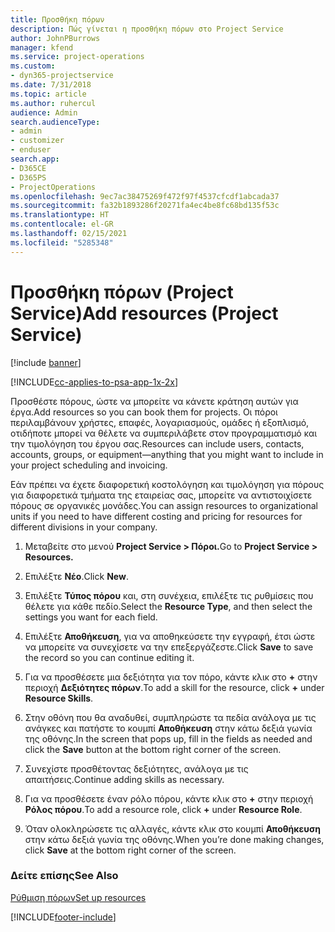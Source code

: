 ```yaml
---
title: Προσθήκη πόρων
description: Πώς γίνεται η προσθήκη πόρων στο Project Service
author: JohnPBurrows
manager: kfend
ms.service: project-operations
ms.custom:
- dyn365-projectservice
ms.date: 7/31/2018
ms.topic: article
ms.author: ruhercul
audience: Admin
search.audienceType:
- admin
- customizer
- enduser
search.app:
- D365CE
- D365PS
- ProjectOperations
ms.openlocfilehash: 9ec7ac38475269f472f97f4537cfcdf1abcada37
ms.sourcegitcommit: fa32b1893286f20271fa4ec4be8fc68bd135f53c
ms.translationtype: HT
ms.contentlocale: el-GR
ms.lasthandoff: 02/15/2021
ms.locfileid: "5285348"
---
```

# <a name="add-resources-project-service"></a><span data-ttu-id="4bfdf-103">Προσθήκη πόρων (Project Service)</span><span class="sxs-lookup"><span data-stu-id="4bfdf-103">Add resources (Project Service)</span></span>

[!include [banner](../includes/psa-now-project-operations.md)]

[!INCLUDE[cc-applies-to-psa-app-1x-2x](../includes/cc-applies-to-psa-app-1x-2x.md)]

<span data-ttu-id="4bfdf-104">Προσθέστε πόρους, ώστε να μπορείτε να κάνετε κράτηση αυτών για έργα.</span><span class="sxs-lookup"><span data-stu-id="4bfdf-104">Add resources so you can book them for projects.</span></span> <span data-ttu-id="4bfdf-105">Οι πόροι περιλαμβάνουν χρήστες, επαφές, λογαριασμούς, ομάδες ή εξοπλισμό, οτιδήποτε μπορεί να θέλετε να συμπεριλάβετε στον προγραμματισμό και την τιμολόγηση του έργου σας.</span><span class="sxs-lookup"><span data-stu-id="4bfdf-105">Resources can include users, contacts, accounts, groups, or equipment—anything that you might want to include in your project scheduling and invoicing.</span></span>  
  
<span data-ttu-id="4bfdf-106">Εάν πρέπει να έχετε διαφορετική κοστολόγηση και τιμολόγηση για πόρους για διαφορετικά τμήματα της εταιρείας σας, μπορείτε να αντιστοιχίσετε πόρους σε οργανικές μονάδες.</span><span class="sxs-lookup"><span data-stu-id="4bfdf-106">You can assign resources to organizational units if you need to have different costing and pricing for resources for different divisions in your company.</span></span>  
  
1.  <span data-ttu-id="4bfdf-107">Μεταβείτε στο μενού **Project Service > Πόροι.**</span><span class="sxs-lookup"><span data-stu-id="4bfdf-107">Go to **Project Service > Resources.**</span></span>  
  
2.  <span data-ttu-id="4bfdf-108">Επιλέξτε **Νέο**.</span><span class="sxs-lookup"><span data-stu-id="4bfdf-108">Click **New**.</span></span>  
  
3.  <span data-ttu-id="4bfdf-109">Επιλέξτε **Τύπος πόρου** και, στη συνέχεια, επιλέξτε τις ρυθμίσεις που θέλετε για κάθε πεδίο.</span><span class="sxs-lookup"><span data-stu-id="4bfdf-109">Select the **Resource Type**, and then select the settings you want for each field.</span></span>  
  
4.  <span data-ttu-id="4bfdf-110">Επιλέξτε **Αποθήκευση**, για να αποθηκεύσετε την εγγραφή, έτσι ώστε να μπορείτε να συνεχίσετε να την επεξεργάζεστε.</span><span class="sxs-lookup"><span data-stu-id="4bfdf-110">Click **Save** to save the record so you can continue editing it.</span></span>  
  
5.  <span data-ttu-id="4bfdf-111">Για να προσθέσετε μια δεξιότητα για τον πόρο, κάντε κλικ στο **+** στην περιοχή **Δεξιότητες πόρων**.</span><span class="sxs-lookup"><span data-stu-id="4bfdf-111">To add a skill for the resource, click **+** under **Resource Skills**.</span></span>  
  
6.  <span data-ttu-id="4bfdf-112">Στην οθόνη που θα αναδυθεί, συμπληρώστε τα πεδία ανάλογα με τις ανάγκες και πατήστε το κουμπί **Αποθήκευση** στην κάτω δεξιά γωνία της οθόνης.</span><span class="sxs-lookup"><span data-stu-id="4bfdf-112">In the screen that pops up, fill in the fields as needed and click the **Save** button at the bottom right corner of the screen.</span></span>  
  
7.  <span data-ttu-id="4bfdf-113">Συνεχίστε προσθέτοντας δεξιότητες, ανάλογα με τις απαιτήσεις.</span><span class="sxs-lookup"><span data-stu-id="4bfdf-113">Continue adding skills as necessary.</span></span>  
  
8.  <span data-ttu-id="4bfdf-114">Για να προσθέσετε έναν ρόλο πόρου, κάντε κλικ στο **+** στην περιοχή **Ρόλος πόρου**.</span><span class="sxs-lookup"><span data-stu-id="4bfdf-114">To add a resource role, click **+** under **Resource Role**.</span></span>  
  
9. <span data-ttu-id="4bfdf-115">Όταν ολοκληρώσετε τις αλλαγές, κάντε κλικ στο κουμπί **Αποθήκευση** στην κάτω δεξιά γωνία της οθόνης.</span><span class="sxs-lookup"><span data-stu-id="4bfdf-115">When you’re done making changes, click **Save** at the bottom right corner of the screen.</span></span>  
  
### <a name="see-also"></a><span data-ttu-id="4bfdf-116">Δείτε επίσης</span><span class="sxs-lookup"><span data-stu-id="4bfdf-116">See Also</span></span>  
 [<span data-ttu-id="4bfdf-117">Ρύθμιση πόρων</span><span class="sxs-lookup"><span data-stu-id="4bfdf-117">Set up resources</span></span>](../psa/set-up-resources.md)


[!INCLUDE[footer-include](../includes/footer-banner.md)]